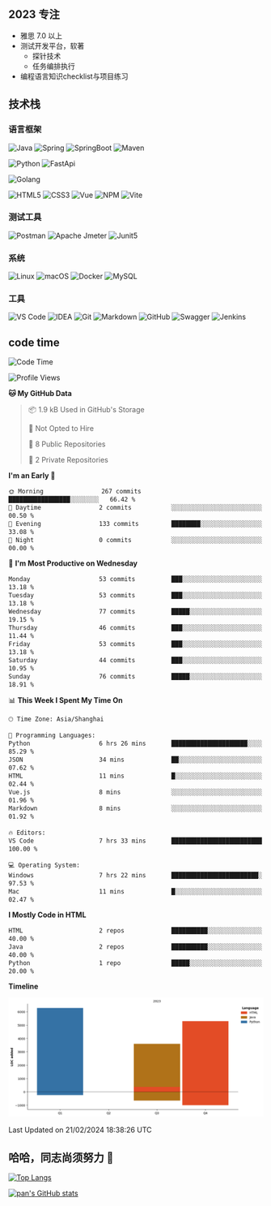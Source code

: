 
## 2023 专注
- 雅思 7.0 以上
- 测试开发平台，软著
    - 探针技术
    - 任务编排执行
- 编程语言知识checklist与项目练习

## 技术栈
### 语言框架
![Java](https://img.shields.io/badge/Java-ED8B00?style=flat-square&logo=java&logoColor=white)
![Spring](https://img.shields.io/badge/Spring-6DB33F?style=flat-square&logo=Spring&logoColor=white)
![SpringBoot](https://img.shields.io/badge/SpringBoot-6DB33F?style=flat-square&logo=Spring&nbspBoot&logoColor=white)
![Maven](https://img.shields.io/badge/Maven-6DB33F?style=flat-square&logo=Apache&nbspMavent&logoColor=white)

![Python](https://img.shields.io/badge/Python-3776AB?style=flat-square&logo=python&logoColor=white)
![FastApi](https://img.shields.io/badge/FastApi-C71A36?style=flat-square&logo=FastAPI&logoColor=white)

![Golang](https://img.shields.io/badge/-Golang-%2329BEB0?style=flat-square&logo=go&logoColor=ffffff)

![HTML5](https://img.shields.io/badge/-HTML5-%23E44D27?style=flat-square&logo=html5&logoColor=ffffff)
![CSS3](https://img.shields.io/badge/-CSS3-%231572B6?style=flat-square&logo=css3)
![Vue](https://img.shields.io/badge/Vue.js-35495E?style=flat-square&logo=vue.js&logoColor=4FC08D)
![NPM](https://img.shields.io/badge/-NPM-CB3837?style=flat-square&logo=npm&logoColor=white)
![Vite](https://img.shields.io/badge/-Vite-646CFF?style=flat-square&logo=Vite&logoColor=white)
### 测试工具
![Postman](https://img.shields.io/badge/Postman-FF6C37?style=flat-square&logo=postman&logoColor=white)
![Apache Jmeter](https://img.shields.io/badge/-Apache_Jmeter-D22128?style=flat-square&logo=Apache&nbspJmeter&logoColor=white)
![Junit5](https://img.shields.io/badge/-Junit5-25A162?style=flat-square&logo=Junit5&logoColor=white)
### 系统
![Linux](https://img.shields.io/badge/-Linux-%23FCC624?style=flat-square&logo=linux&logoColor=%23ffffff)
![macOS](https://img.shields.io/badge/mac%20os-000000?style=flat-square&logo=apple&logoColor=white)
![Docker](https://img.shields.io/badge/-Docker-%232496ED?style=flat-square&logo=docker&logoColor=ffffff)
![MySQL](https://img.shields.io/badge/-MySQL-%234479A1?style=flat-square&logo=mysql&logoColor=ffffff)
### 工具
![VS Code](https://img.shields.io/badge/-VSCode-%23007ACC?style=flat-square&logo=visual-studio-code&logoColor=%23ffffff)
![IDEA](https://img.shields.io/badge/-IDEA-%23000000?style=flat-square&logo=IntelliJ-IDEA&logoColor=%23ffffff)
![Git](https://img.shields.io/badge/-Git-%23F05032?style=flat-square&logo=git&logoColor=%23ffffff)
![Markdown](https://img.shields.io/badge/Markdown-000000?style=flat-square&logo=markdown&logoColor=white)
![GitHub](https://img.shields.io/badge/github-%23121011.svg?style=flat-square&logo=github&logoColor=white)
![Swagger](https://img.shields.io/badge/-Swagger-%23Clojure?style=flat-square&logo=swagger&logoColor=white)
![Jenkins](https://img.shields.io/badge/jenkins-%232C5263.svg?style=flat-square&logo=jenkins&logoColor=white)

## code time
<!--START_SECTION:waka-->
![Code Time](http://img.shields.io/badge/Code%20Time-175%20hrs%2045%20mins-blue)

![Profile Views](http://img.shields.io/badge/Profile%20Views-0-blue)

**🐱 My GitHub Data** 

> 📦 1.9 kB Used in GitHub's Storage 
 > 
> 🚫 Not Opted to Hire
 > 
> 📜 8 Public Repositories 
 > 
> 🔑 2 Private Repositories 
 > 
**I'm an Early 🐤** 

```text
🌞 Morning                267 commits         █████████████████░░░░░░░░   66.42 % 
🌆 Daytime                2 commits           ░░░░░░░░░░░░░░░░░░░░░░░░░   00.50 % 
🌃 Evening                133 commits         ████████░░░░░░░░░░░░░░░░░   33.08 % 
🌙 Night                  0 commits           ░░░░░░░░░░░░░░░░░░░░░░░░░   00.00 % 
```
📅 **I'm Most Productive on Wednesday** 

```text
Monday                   53 commits          ███░░░░░░░░░░░░░░░░░░░░░░   13.18 % 
Tuesday                  53 commits          ███░░░░░░░░░░░░░░░░░░░░░░   13.18 % 
Wednesday                77 commits          █████░░░░░░░░░░░░░░░░░░░░   19.15 % 
Thursday                 46 commits          ███░░░░░░░░░░░░░░░░░░░░░░   11.44 % 
Friday                   53 commits          ███░░░░░░░░░░░░░░░░░░░░░░   13.18 % 
Saturday                 44 commits          ███░░░░░░░░░░░░░░░░░░░░░░   10.95 % 
Sunday                   76 commits          █████░░░░░░░░░░░░░░░░░░░░   18.91 % 
```


📊 **This Week I Spent My Time On** 

```text
🕑︎ Time Zone: Asia/Shanghai

💬 Programming Languages: 
Python                   6 hrs 26 mins       █████████████████████░░░░   85.29 % 
JSON                     34 mins             ██░░░░░░░░░░░░░░░░░░░░░░░   07.62 % 
HTML                     11 mins             █░░░░░░░░░░░░░░░░░░░░░░░░   02.44 % 
Vue.js                   8 mins              ░░░░░░░░░░░░░░░░░░░░░░░░░   01.96 % 
Markdown                 8 mins              ░░░░░░░░░░░░░░░░░░░░░░░░░   01.92 % 

🔥 Editors: 
VS Code                  7 hrs 33 mins       █████████████████████████   100.00 % 

💻 Operating System: 
Windows                  7 hrs 22 mins       ████████████████████████░   97.53 % 
Mac                      11 mins             █░░░░░░░░░░░░░░░░░░░░░░░░   02.47 % 
```

**I Mostly Code in HTML** 

```text
HTML                     2 repos             ██████████░░░░░░░░░░░░░░░   40.00 % 
Java                     2 repos             ██████████░░░░░░░░░░░░░░░   40.00 % 
Python                   1 repo              █████░░░░░░░░░░░░░░░░░░░░   20.00 % 
```



**Timeline**

![Lines of Code chart](https://raw.githubusercontent.com/NewPZP/NewPZP/main/assets/bar_graph.png)


 Last Updated on 21/02/2024 18:38:26 UTC
<!--END_SECTION:waka-->

## 哈哈，同志尚须努力 👋

[![Top Langs](https://github-readme-stats.vercel.app/api/top-langs/?username=NewPZP)](https://github.com/anuraghazra/github-readme-stats)

[![pan's GitHub stats](https://github-readme-stats.vercel.app/api?username=NewPZP)](https://github.com/anuraghazra/github-readme-stats)

<!--
**NewPZP/NewPZP** is a ✨ _special_ ✨ repository because its `README.md` (this file) appears on your GitHub profile.

Here are some ideas to get you started:

- 🔭 I’m currently working on ...
- 🌱 I’m currently learning ...
- 👯 I’m looking to collaborate on ...
- 🤔 I’m looking for help with ...
- 💬 Ask me about ...
- 📫 How to reach me: ...
- 😄 Pronouns: ...
- ⚡ Fun fact: ...
-->
